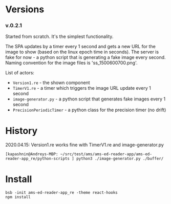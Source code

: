 # Versions

### v.0.2.1 

Started from scratch. It's the simplest functionality. 

The SPA updates by a timer every 1 second and gets a new URL for the image to show (based on the linux epoch time in seconds). 
The server is fake for now - a python script that is generating a fake image every second. 
Naming convention for the image files is 'ss_1500600700.png'.

List of actors: 
- `Version1.re` - the shown component
- `TimerV1.re` - a timer which triggers the image URL update every 1 second
- `image-generator.py` - a python script that generates fake images every 1 second
- `PrecisionPeriodicTimer` - a python class for the precision timer (no drift)

# History 

2020.04.15: Version1.re works fine with TimerV1.re and image-generator.py
```
[kapashnin@Andreys-MBP: ~/src/test/ams/ams-ed-reader-app/ams-ed-reader-app_re/python-scripts ] python3 ./image-generator.py ./buffer/
```

# Install 
```
bsb -init ams-ed-reader-app_re -theme react-hooks
npm install

```

